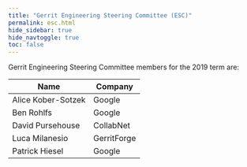 ```yaml
---
title: "Gerrit Engineering Steering Committee (ESC)"
permalink: esc.html
hide_sidebar: true
hide_navtoggle: true
toc: false
---
```


Gerrit Engineering Steering Committee members for the 2019 term are:

| Name                  | Company                |
|-----------------------|------------------------|
| Alice Kober-Sotzek    | Google                 |
| Ben Rohlfs            | Google                 |
| David Pursehouse      | CollabNet              |
| Luca Milanesio        | GerritForge            |
| Patrick Hiesel        | Google                 |
